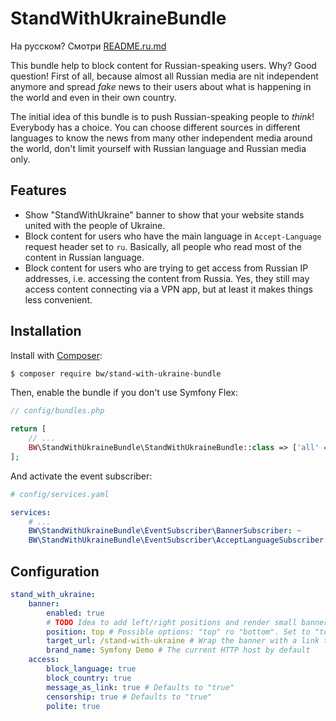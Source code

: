# StandWithUkraineBundle

На русском? Смотри [README.ru.md](README.ru.md)

This bundle help to block content for Russian-speaking users. Why? Good question!
First of all, because almost all Russian media are nit independent anymore and
spread *fake* news to their users about what is happening in the world and even
in their own country.

The initial idea of this bundle is to push Russian-speaking people to *think*!
Everybody has a choice. You can choose different sources in different languages
to know the news from many other independent media around the world, don't limit
yourself with Russian language and Russian media only.

## Features
- Show "StandWithUkraine" banner to show that your website stands united with the people
  of Ukraine.
- Block content for users who have the main language in `Accept-Language` request header
  set to `ru`. Basically, all people who read most of the content in Russian language.
- Block content for users who are trying to get access from Russian IP addresses, i.e.
  accessing the content from Russia. Yes, they still may access content connecting via
  a VPN app, but at least it makes things less convenient.

## Installation

Install with [Composer](https://getcomposer.org/):

```bash
$ composer require bw/stand-with-ukraine-bundle
```

Then, enable the bundle if you don't use Symfony Flex:

```php
// config/bundles.php

return [
    // ...
    BW\StandWithUkraineBundle\StandWithUkraineBundle::class => ['all' => true],
];
```

And activate the event subscriber:

```yaml
# config/services.yaml

services:
    # ...
    BW\StandWithUkraineBundle\EventSubscriber\BannerSubscriber: ~
    BW\StandWithUkraineBundle\EventSubscriber\AcceptLanguageSubscriber: ~
```

## Configuration
```yaml
stand_with_ukraine:
    banner:
        enabled: true
        # TODO Idea to add left/right positions and render small banner there
        position: top # Possible options: "top" ro "bottom". Set to "top" by default  
        target_url: /stand-with-ukraine # Wrap the banner with a link to the given URL
        brand_name: Symfony Demo # The current HTTP host by default
    access:
        block_language: true
        block_country: true
        message_as_link: true # Defaults to "true"
        censorship: true # Defaults to "true"
        polite: true
```
